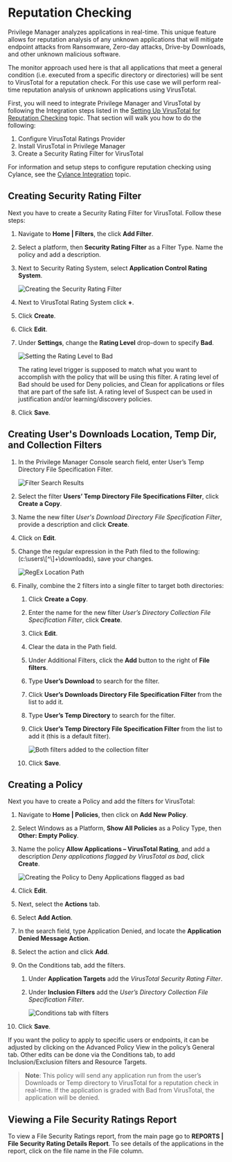 [title]: # (Reputation Checking)
[tags]: # (monitoring)
[priority]: # (4502)
# Reputation Checking

Privilege Manager analyzes applications in real-time.  This unique feature allows for reputation analysis of any unknown applications that will mitigate endpoint attacks from Ransomware, Zero-day attacks, Drive-by Downloads, and other unknown malicious software.

The monitor approach used here is that all applications that meet a general condition (i.e. executed from a specific directory or directories) will be sent to VirusTotal for a reputation check. For this use case we will perform real-time reputation analysis of unknown applications using VirusTotal.

First, you will need to integrate Privilege Manager and VirusTotal by following the Integration steps listed in the [Setting Up VirusTotal for Reputation Checking](../../../../integration/third-party/set-up-virustotal.md) topic. That section will walk you how to do the following:

1. Configure VirusTotal Ratings Provider
2. Install VirusTotal in Privilege Manager
3. Create a Security Rating Filter for VirusTotal

For information and setup steps to configure reputation checking using Cylance, see the [Cylance Integration](../../../../integration/third-party/set-up-cylance.md) topic.

## Creating Security Rating Filter

Next you have to create a Security Rating Filter for VirusTotal. Follow these steps:

1. Navigate to __Home | Filters__, the click __Add Filter__.
1. Select a platform, then __Security Rating Filter__ as a Filter Type. Name the policy and add a description.
1. Next to Security Rating System, select __Application Control Rating System__.

   ![Creating the Security Rating Filter](images/reputation/filter-ratingsystem.png)
1. Next to VirusTotal Rating System click __+__.
1. Click __Create__.
1. Click __Edit__.
1. Under __Settings__, change the __Rating Level__ drop-down to specify __Bad__. 

   ![Setting the Rating Level to Bad](images/reputation/filter-details.png)

   The rating level trigger is supposed to match what you want to accomplish with the policy that will be using this filter. A rating level of Bad should be used for Deny policies, and Clean for applications or files that are part of the safe list. A rating level of Suspect can be used in justification and/or learning/discovery policies.
1. Click __Save__.

## Creating User's Downloads Location, Temp Dir, and Collection Filters

1. In the Privilege Manager Console search field, enter User’s Temp Directory File Specification Filter.

   ![Filter Search Results](images/reputation/filter-search.png)
1. Select the filter __Users’ Temp Directory File Specifications Filter__, click __Create a Copy__.
1. Name the new filter _User's Download Directory File Specification Filter_, provide a description and click __Create__.
1. Click on __Edit__.
1. Change the regular expression in the Path filed to the following: (c:\\users\\[^\\]+\\downloads), save your changes.

   ![RegEx Location Path](images/reputation/filter-path.png)
1. Finally, combine the 2 filters into a single filter to target both directories:
   1. Click __Create a Copy__.
   1. Enter the name for the new filter _User’s Directory Collection File Specification Filter_, click __Create__.
   1. Click __Edit__.
   1. Clear the data in the Path field.
   1. Under Additional Filters, click the __Add__ button to the right of __File filters__.
   1. Type __User’s Download__ to search for the filter.
   1. Click __User’s Downloads Directory File Specification Filter__ from the list to add it.
   1. Type __User’s Temp Directory__ to search for the filter.
   1. Click __User’s Temp Directory File Specification Filter__ from the list to add it (this is a default filter).

      ![Both filters added to the collection filter](images/reputation/collection-filter.png)
   1. Click __Save__.

## Creating a Policy

Next you have to create a Policy and add the filters for VirusTotal:

1. Navigate to __Home | Policies__, then click on __Add New Policy__.
1. Select Windows as a Platform, __Show All Policies__ as a Policy Type, then __Other: Empty Policy__.
1. Name the policy __Allow Applications – VirusTotal Rating__, and add a description _Deny applications flagged by VirusTotal as bad_, click __Create__.

   ![Creating the Policy to Deny Applications flagged as bad](images/reputation/policy.png)
1. Click __Edit__.
1. Next, select the __Actions__ tab.
1. Select __Add Action__.
1. In the search field, type Application Denied, and locate the __Application Denied Message Action__.
1. Select the action and click __Add__.
1. On the Conditions tab, add the filters.
   1. Under __Application Targets__ add the _VirusTotal Security Rating Filter_.
   1. Under __Inclusion Filters__ add the _User’s Directory Collection File Specification Filter_.

      ![Conditions tab with filters](images/reputation/policy-conditions.png)
1. Click __Save__.

If you want the policy to apply to specific users or endpoints, it can be adjusted by clicking on the Advanced Policy View in the policy’s General tab. Other edits can be done via the Conditions tab, to add Inclusion/Exclusion filters and Resource Targets.

>**Note**:
>This policy will send any application run from the user’s Downloads or Temp directory to VirusTotal for a reputation check in real-time. If the application is graded with Bad from VirusTotal, the application will be denied.

## Viewing a File Security Ratings Report

To view a File Security Ratings report, from the main page go to __REPORTS | File Security Rating Details Report__. To see details of the applications in the report, click on the file name in the File column.
